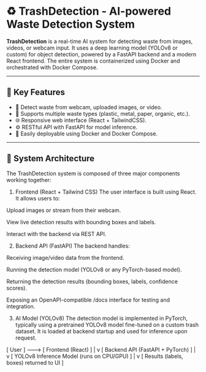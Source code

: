 # ♻️ TrashDetection - AI-powered Waste Detection System

**TrashDetection** is a real-time AI system for detecting waste from images, videos, or webcam input. It uses a deep learning model (YOLOv8 or custom) for object detection, powered by a FastAPI backend and a modern React frontend. The entire system is containerized using Docker and orchestrated with Docker Compose.

---

## 🚀 Key Features

- 📸 Detect waste from webcam, uploaded images, or video.
- 🧠 Supports multiple waste types (plastic, metal, paper, organic, etc.).
- 🌐 Responsive web interface (React + TailwindCSS).
- ⚙️ RESTful API with FastAPI for model inference.
- 🐳 Easily deployable using Docker and Docker Compose.

---

## 🧱 System Architecture

The TrashDetection system is composed of three major components working together:

1. Frontend (React + Tailwind CSS)
The user interface is built using React. It allows users to:

Upload images or stream from their webcam.

View live detection results with bounding boxes and labels.

Interact with the backend via REST API.

2. Backend API (FastAPI)
The backend handles:

Receiving image/video data from the frontend.

Running the detection model (YOLOv8 or any PyTorch-based model).

Returning the detection results (bounding boxes, labels, confidence scores).

Exposing an OpenAPI-compatible /docs interface for testing and integration.

3. AI Model (YOLOv8)
The detection model is implemented in PyTorch, typically using a pretrained YOLOv8 model fine-tuned on a custom trash dataset. It is loaded at backend startup and used for inference upon request.

[ User ] ---> [ Frontend (React) ]
                     |
                     v
       [ Backend API (FastAPI + PyTorch) ]
                     |
                     v
        [ YOLOv8 Inference Model (runs on CPU/GPU) ]
                     |
                     v
         [ Results (labels, boxes) returned to UI ]
